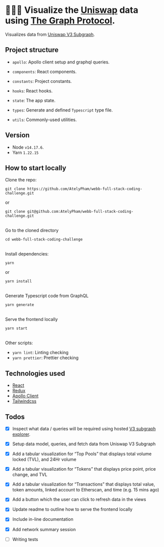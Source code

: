 # 👨🏼‍💻 Visualize the [Uniswap](https://uniswap.org/) data using [The Graph Protocol](https://thegraph.com/en/).

Visualizes data from [Uniswap V3 Subgraph](https://github.com/Uniswap/v3-subgraph).

## Project structure

- `apollo`: Apollo client setup and graphql queries.

- `components`: React components.

- `constants`: Project constants.

- `hooks`: React hooks.

- `state`: The app state.

- `types`: Generate and defined `Typescript` type file.

- `utils`: Commonly-used utilities.

## Version

- Node `v14.17.6`.
- Yarn `1.22.15`

## How to start locally

Clone the repo:

```shell
git clone https://github.com/AtelyPham/webb-full-stack-coding-challenge.git
```

or

```shell
git clone git@github.com:AtelyPham/webb-full-stack-coding-challenge.git
```

\
Go to the cloned directory

```shell
cd webb-full-stack-coding-challenge
```

\
Install dependencies:

```shell
yarn
```

or

```shell
yarn install
```

\
Generate Typescript code from GraphQL

```SHELL
yarn generate
```

\
Serve the frontend locally

```SHEEL
yarn start
```

\
Other scripts:

- `yarn lint`: Linting checking
- `yarn prettier`: Prettier checking

## Technologies used

- [React](https://reactjs.org/)
- [Redux](https://redux.js.org/)
- [Apollo Client](https://www.apollographql.com/docs/react/)
- [Tailwindcss](https://tailwindcss.com/)

## Todos

- [x] Inspect what data / queries will be required using hosted [V3 subgraph explorer](https://thegraph.com/hosted-service/subgraph/uniswap/uniswap-v3).

- [x] Setup data model, queries, and fetch data from Uniswap V3 Subgraph

- [x] Add a tabular visualization for “Top Pools” that displays total volume locked (TVL), and 24Hr volume

- [x] Add a tabular visualization for “Tokens” that displays price point, price change, and TVL

- [x] Add a tabular visualization for “Transactions” that displays total value, token amounts, linked account to Etherscan, and time (e.g. 15 mins ago)

- [x] Add a button which the user can click to refresh data in the views

- [x] Update readme to outline how to serve the frontend locally

- [x] Include in-line documentation

- [x] Add network summary session

- [ ] Writing tests
